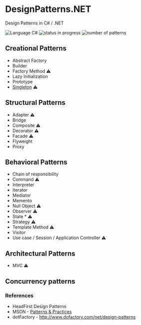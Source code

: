 # DesignPatterns.NET
Design Patterns in C# / .NET

![Language C#](https://img.shields.io/badge/language-c%23-blue.svg)
![status in progress](https://img.shields.io/badge/status-in%20progress-brightgreen.svg)
![number of patterns](https://img.shields.io/badge/patterns-1-red.svg)

## Creational Patterns

* Abstract Factory
* Builder
* Factory Method :warning:
* Lazy Initialization
* Prototype
* [Singleton](/CreationalPatterns/Singleton/) :warning:

## Structural Patterns
* Adapter :warning:
* Bridge
* Composite :warning:
* Decorator :warning:
* Facade :warning:
* Flyweight
* Proxy

## Behavioral Patterns
* Chain of responsibility
* Command :warning:
* Interpreter
* Iterator
* Mediator
* Memento
* Null Object :warning:
* Observer :warning:
* State * :warning:
* Strategy :warning:
* Template Method :warning:
* Visitor
* Use case / Session / Application Controller :warning:

## Architectural Patterns
* MVC :warning:

## Concurrency patterns


### References
* HeadFirst Design Patterns
* MSDN - [Patterns & Practices](https://msdn.microsoft.com/en-us/library/ff921345.aspx)
* dotFactory - http://www.dofactory.com/net/design-patterns
